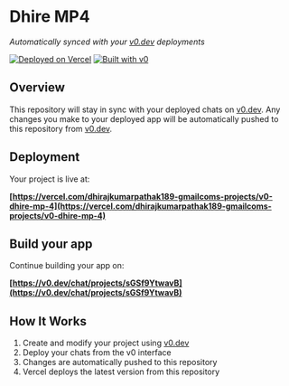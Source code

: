 # Dhire MP4

*Automatically synced with your [v0.dev](https://v0.dev) deployments*

[![Deployed on Vercel](https://img.shields.io/badge/Deployed%20on-Vercel-black?style=for-the-badge&logo=vercel)](https://vercel.com/dhirajkumarpathak189-gmailcoms-projects/v0-dhire-mp-4)
[![Built with v0](https://img.shields.io/badge/Built%20with-v0.dev-black?style=for-the-badge)](https://v0.dev/chat/projects/sGSf9YtwavB)

## Overview

This repository will stay in sync with your deployed chats on [v0.dev](https://v0.dev).
Any changes you make to your deployed app will be automatically pushed to this repository from [v0.dev](https://v0.dev).

## Deployment

Your project is live at:

**[https://vercel.com/dhirajkumarpathak189-gmailcoms-projects/v0-dhire-mp-4](https://vercel.com/dhirajkumarpathak189-gmailcoms-projects/v0-dhire-mp-4)**

## Build your app

Continue building your app on:

**[https://v0.dev/chat/projects/sGSf9YtwavB](https://v0.dev/chat/projects/sGSf9YtwavB)**

## How It Works

1. Create and modify your project using [v0.dev](https://v0.dev)
2. Deploy your chats from the v0 interface
3. Changes are automatically pushed to this repository
4. Vercel deploys the latest version from this repository
